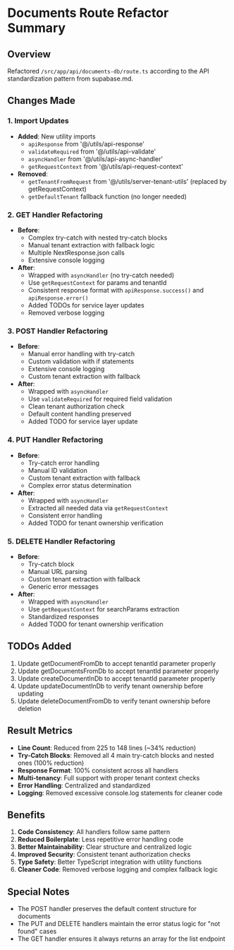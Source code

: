 # Documents Route Refactor Summary

## Overview
Refactored `/src/app/api/documents-db/route.ts` according to the API standardization pattern from supabase.md.

## Changes Made

### 1. Import Updates
- **Added**: New utility imports
  - `apiResponse` from '@/utils/api-response'
  - `validateRequired` from '@/utils/api-validate'
  - `asyncHandler` from '@/utils/api-async-handler'
  - `getRequestContext` from '@/utils/api-request-context'
- **Removed**: 
  - `getTenantFromRequest` from '@/utils/server-tenant-utils' (replaced by getRequestContext)
  - `getDefaultTenant` fallback function (no longer needed)

### 2. GET Handler Refactoring
- **Before**: 
  - Complex try-catch with nested try-catch blocks
  - Manual tenant extraction with fallback logic
  - Multiple NextResponse.json calls
  - Extensive console logging
- **After**:
  - Wrapped with `asyncHandler` (no try-catch needed)
  - Use `getRequestContext` for params and tenantId
  - Consistent response format with `apiResponse.success()` and `apiResponse.error()`
  - Added TODOs for service layer updates
  - Removed verbose logging

### 3. POST Handler Refactoring
- **Before**:
  - Manual error handling with try-catch
  - Custom validation with if statements
  - Extensive console logging
  - Custom tenant extraction with fallback
- **After**:
  - Wrapped with `asyncHandler`
  - Use `validateRequired` for required field validation
  - Clean tenant authorization check
  - Default content handling preserved
  - Added TODO for service layer update

### 4. PUT Handler Refactoring
- **Before**:
  - Try-catch error handling
  - Manual ID validation
  - Custom tenant extraction with fallback
  - Complex error status determination
- **After**:
  - Wrapped with `asyncHandler`
  - Extracted all needed data via `getRequestContext`
  - Consistent error handling
  - Added TODO for tenant ownership verification

### 5. DELETE Handler Refactoring
- **Before**:
  - Try-catch block
  - Manual URL parsing
  - Custom tenant extraction with fallback
  - Generic error messages
- **After**:
  - Wrapped with `asyncHandler`
  - Use `getRequestContext` for searchParams extraction
  - Standardized responses
  - Added TODO for tenant ownership verification

## TODOs Added
1. Update getDocumentFromDb to accept tenantId parameter properly
2. Update getDocumentsFromDb to accept tenantId parameter properly
3. Update createDocumentInDb to accept tenantId parameter properly
4. Update updateDocumentInDb to verify tenant ownership before updating
5. Update deleteDocumentFromDb to verify tenant ownership before deletion

## Result Metrics
- **Line Count**: Reduced from 225 to 148 lines (~34% reduction)
- **Try-Catch Blocks**: Removed all 4 main try-catch blocks and nested ones (100% reduction)
- **Response Format**: 100% consistent across all handlers
- **Multi-tenancy**: Full support with proper tenant context checks
- **Error Handling**: Centralized and standardized
- **Logging**: Removed excessive console.log statements for cleaner code

## Benefits
1. **Code Consistency**: All handlers follow same pattern
2. **Reduced Boilerplate**: Less repetitive error handling code
3. **Better Maintainability**: Clear structure and centralized logic
4. **Improved Security**: Consistent tenant authorization checks
5. **Type Safety**: Better TypeScript integration with utility functions
6. **Cleaner Code**: Removed verbose logging and complex fallback logic

## Special Notes
- The POST handler preserves the default content structure for documents
- The PUT and DELETE handlers maintain the error status logic for "not found" cases
- The GET handler ensures it always returns an array for the list endpoint